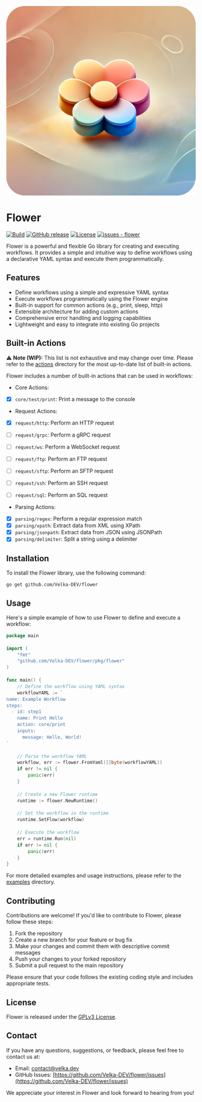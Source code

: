 ![Flower](https://github.com/Velka-DEV/flower/blob/main/resources/flower.png?raw=true)

# Flower
[![Build](https://github.com/Velka-DEV/flower/workflows/Build/badge.svg)](https://github.com/Velka-DEV/flower/actions?query=workflow:"Build")
[![GitHub release](https://img.shields.io/github/release/Velka-DEV/flower?include_prereleases=&sort=semver&color=blue)](https://github.com/Velka-DEV/flower/releases/)
[![License](https://img.shields.io/badge/License-GPLv3-blue)](#license)
[![issues - flower](https://img.shields.io/github/issues/Velka-DEV/flower)](https://github.com/Velka-DEV/flower/issues)

Flower is a powerful and flexible Go library for creating and executing workflows. It provides a simple and intuitive way to define workflows using a declarative YAML syntax and execute them programmatically.

## Features

- Define workflows using a simple and expressive YAML syntax
- Execute workflows programmatically using the Flower engine
- Built-in support for common actions (e.g., print, sleep, http)
- Extensible architecture for adding custom actions
- Comprehensive error handling and logging capabilities
- Lightweight and easy to integrate into existing Go projects

## Built-in Actions

⚠️ **Note (WIP):** This list is not exhaustive and may change over time. Please refer to the [actions](pkg/actions/) directory for the most up-to-date list of built-in actions.

Flower includes a number of built-in actions that can be used in workflows:

- Core Actions:
- [x] `core/test/print`: Print a message to the console

- Request Actions:
- [x] `request/http`: Perform an HTTP request
- [ ] `request/grpc`: Perform a gRPC request
- [ ] `request/ws`: Perform a WebSocket request
- [ ] `request/ftp`: Perform an FTP request
- [ ] `request/sftp`: Perform an SFTP request
- [ ] `request/ssh`: Perform an SSH request
- [ ] `request/sql`: Perform an SQL request


- Parsing Actions:
- [x] `parsing/regex`: Perform a regular expression match
- [x] `parsing/xpath`: Extract data from XML using XPath
- [x] `parsing/jsonpath`: Extract data from JSON using JSONPath
- [x] `parsing/delimiter`: Split a string using a delimiter

## Installation

To install the Flower library, use the following command:

```
go get github.com/Velka-DEV/flower
```

## Usage

Here's a simple example of how to use Flower to define and execute a workflow:

```go
package main

import (
    "fmt"
    "github.com/Velka-DEV/flower/pkg/flower"
)

func main() {
    // Define the workflow using YAML syntax
    workflowYAML := `
name: Example Workflow
steps:
  - id: step1
    name: Print Hello
    action: core/print
    inputs:
      message: Hello, World!
`

    // Parse the workflow YAML
    workflow, err := flower.FromYaml([]byte(workflowYAML))
    if err != nil {
        panic(err)
    }

    // Create a new Flower runtime
    runtime := flower.NewRuntime()

    // Set the workflow in the runtime
    runtime.SetFlow(workflow)

    // Execute the workflow
    err = runtime.Run(nil)
    if err != nil {
        panic(err)
    }
}
```

For more detailed examples and usage instructions, please refer to the [examples](examples/) directory.

## Contributing

Contributions are welcome! If you'd like to contribute to Flower, please follow these steps:

1. Fork the repository
2. Create a new branch for your feature or bug fix
3. Make your changes and commit them with descriptive commit messages
4. Push your changes to your forked repository
5. Submit a pull request to the main repository

Please ensure that your code follows the existing coding style and includes appropriate tests.

## License

Flower is released under the [GPLv3 License](LICENSE).

## Contact

If you have any questions, suggestions, or feedback, please feel free to contact us at:

- Email: contact@velka.dev
- GitHub Issues: [https://github.com/Velka-DEV/flower/issues](https://github.com/Velka-DEV/flower/issues)

We appreciate your interest in Flower and look forward to hearing from you!